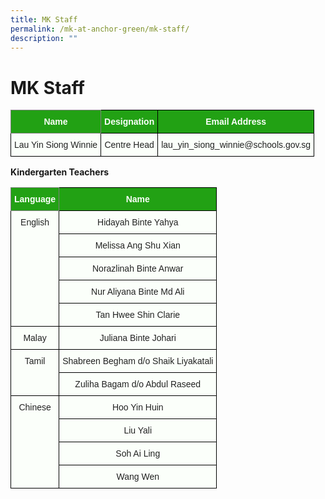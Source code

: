 ```yaml
---
title: MK Staff
permalink: /mk-at-anchor-green/mk-staff/
description: ""
---
```

MK Staff
========
<style type="text/css">
.tg  {border-collapse:collapse;border-spacing:0;}
.tg td{border-color:black;border-style:solid;border-width:1px;font-family:Arial, sans-serif;font-size:14px;
  overflow:hidden;padding:10px 5px;word-break:normal;}
.tg th{border-color:black;border-style:solid;border-width:1px;font-family:Arial, sans-serif;font-size:14px;
  font-weight:normal;overflow:hidden;padding:10px 5px;word-break:normal;}
.tg .tg-pk3b{background-color:#FBFFFA;color:#222;text-align:center;vertical-align:top}
.tg .tg-rk1q{background-color:#22A114;border-color:inherit;color:#FBFFFA;font-weight:bold;text-align:center;vertical-align:middle}
.tg .tg-xn89{background-color:#22A114;color:#FBFFFA;font-weight:bold;text-align:center;vertical-align:middle}
.tg .tg-bnp4{background-color:#FBFFFA;color:#222;font-weight:bold;text-align:center;vertical-align:middle}
</style>
<table class="tg">
<thead>
  <tr>
    <th class="tg-rk1q"><span style="color:#FBFFFA;background-color:#22A114">Name</span></th>
    <th class="tg-xn89"><span style="color:#FBFFFA;background-color:#22A114">Designation</span></th>
		  <th class="tg-xn89"><span style="color:#FBFFFA;background-color:#22A114">Email Address</span></th>
  </tr>
</thead>
<tbody>
  <tr>
    <td class="tg-pk3b" rowspan="9"><span style="font-weight:normal">Lau Yin Siong Winnie</span></td>
    <td class="tg-pk3b"><span style="font-weight:normal">Centre Head</span><br></td>
		 <td class="tg-pk3b"><span style="font-weight:normal">lau_yin_siong_winnie@schools.gov.sg</span><br></td>
  </tr>
</tbody>
</table>

**Kindergarten Teachers**

<style type="text/css">
.tg  {border-collapse:collapse;border-spacing:0;}
.tg td{border-color:black;border-style:solid;border-width:1px;font-family:Arial, sans-serif;font-size:14px;
  overflow:hidden;padding:10px 5px;word-break:normal;}
.tg th{border-color:black;border-style:solid;border-width:1px;font-family:Arial, sans-serif;font-size:14px;
  font-weight:normal;overflow:hidden;padding:10px 5px;word-break:normal;}
.tg .tg-pk3b{background-color:#FBFFFA;color:#222;text-align:center;vertical-align:top}
.tg .tg-rk1q{background-color:#22A114;border-color:inherit;color:#FBFFFA;font-weight:bold;text-align:center;vertical-align:middle}
.tg .tg-xn89{background-color:#22A114;color:#FBFFFA;font-weight:bold;text-align:center;vertical-align:middle}
.tg .tg-bnp4{background-color:#FBFFFA;color:#222;font-weight:bold;text-align:center;vertical-align:middle}
</style>
<table class="tg">
<thead>
  <tr>
    <th class="tg-rk1q"><span style="color:#FBFFFA;background-color:#22A114">Language</span></th>
    <th class="tg-xn89"><span style="color:#FBFFFA;background-color:#22A114">Name</span></th>
  </tr>
</thead>
<tbody>
  <tr>
    <td class="tg-pk3b" rowspan="5"><span style="font-weight:normal">English</span></td>
    <td class="tg-pk3b"><span style="font-weight:normal">Hidayah Binte Yahya</span><br></td>
  </tr>
 
  <tr>
    <td class="tg-pk3b"><span style="font-weight:400">Melissa Ang Shu Xian</span></td>
  </tr>
  <tr>
    <td class="tg-pk3b"><span style="font-weight:normal">Norazlinah Binte Anwar</span></td>
  </tr>
  <tr>
    <td class="tg-pk3b"><span style="font-weight:400">Nur Aliyana Binte Md Ali</span><br></td>
  </tr>


  <tr>
    <td class="tg-pk3b"><span style="font-weight:400">Tan Hwee Shin Clarie</span><br></td>
  </tr>
 
  <tr>
    <td class="tg-pk3b" ><span style="font-weight:normal">Malay</span></td>
    <td class="tg-pk3b"><span style="font-weight:normal"> </span><span style="font-weight:400">Juliana Binte Johari</span></td>
  </tr>
 
  <tr>
    <td class="tg-pk3b" rowspan="2"><span style="font-weight:normal">Tamil</span></td>
    <td class="tg-pk3b"><span style="font-weight:400">Shabreen Begham d/o Shaik Liyakatali</span><span style="font-weight:normal"> </span></td>
  </tr>
  <tr>
    <td class="tg-bnp4"><span style="color:#222;background-color:#FBFFFA"> </span><span style="font-weight:normal">Zuliha Bagam d/o Abdul Raseed</span></td>
  </tr>
  <tr>
    <td class="tg-pk3b" rowspan="4"><span style="font-weight:normal">  Chinese</span></td>
    <td class="tg-pk3b"><span style="font-weight:normal"> </span><span style="font-weight:400">Hoo Yin Huin</span></td>
  </tr>
  <tr>
    <td class="tg-pk3b"><span style="font-weight:normal"> </span><span style="font-weight:400">Liu Yali</span></td>
  </tr>
  <tr>
    <td class="tg-pk3b"><span style="font-weight:normal"> </span><span style="font-weight:400">Soh Ai Ling</span></td>
  </tr>
  <tr>
    <td class="tg-pk3b"><span style="font-weight:normal"> </span><span style="font-weight:400">Wang Wen</span></td>
  </tr>
</tbody>
</table>